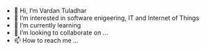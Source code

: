 - 👋 Hi, I’m Vardan Tuladhar
- 👀 I’m interested in software enigeering, IT and Internet of Things
- 🌱 I’m currently learning 
- 💞️ I’m looking to collaborate on ...
- 📫 How to reach me ...

<!---
lockgeno/lockgeno is a ✨ special ✨ repository because its `README.md` (this file) appears on your GitHub profile.
You can click the Preview link to take a look at your changes.
--->
